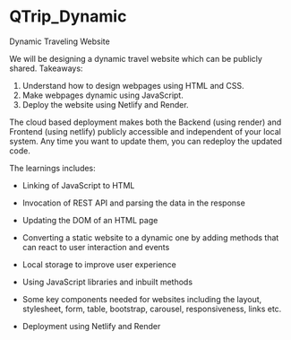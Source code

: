 # QTrip_Dynamic
Dynamic Traveling Website

We will be designing a dynamic travel website which can be publicly shared. 
Takeaways: 
1. Understand how to design webpages using HTML and CSS. 
2. Make webpages dynamic using JavaScript. 
3. Deploy the website using Netlify and Render.

The cloud based deployment makes both the Backend (using render) and Frontend (using netlify) publicly accessible and independent of your local system. 
Any time you want to update them, you can redeploy the updated code.

The learnings includes:

- Linking of JavaScript to HTML

- Invocation of REST API and parsing the data in the response

- Updating the DOM of an HTML page

- Converting a static website to a dynamic one by adding methods that can react to user interaction and events

- Local storage to improve user experience

- Using JavaScript libraries and inbuilt methods

- Some key components needed for websites including the layout, stylesheet, form, table, bootstrap, carousel, responsiveness, links etc.

- Deployment using Netlify and Render
